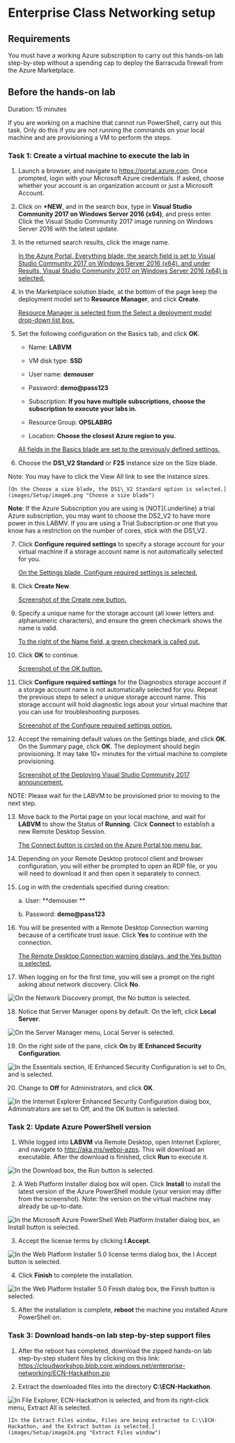
# Enterprise Class Networking setup

## Requirements

You must have a working Azure subscription to carry out this hands-on lab step-by-step without a spending cap to deploy the Barracuda firewall from the Azure Marketplace.


## Before the hands-on lab

Duration: 15 minutes

If you are working on a machine that cannot run PowerShell, carry out this task. Only do this if you are not running the commands on your local machine and are provisioning a VM to perform the steps.

### Task 1: Create a virtual machine to execute the lab in

1.  Launch a browser, and navigate to <https://portal.azure.com>. Once prompted, login with your Microsoft Azure credentials. If asked, choose whether your account is an organization account or just a Microsoft Account.

2.  Click on **+NEW**, and in the search box, type in **Visual Studio Community 2017 on Windows Server 2016 (x64)**, and press enter. Click the Visual Studio Community 2017 image running on Windows Server 2016 with the latest update.

3.  In the returned search results, click the image name.

    [In the Azure Portal, Everything blade, the search field is set to Visual Studio Community 2017 on Windows Server 2016 (x64), and under Results, Visual Studio Community 2017 on Windows Server 2016 (x64) is selected.](images/Setup/image3.png "Azure Portal, Everything blade")

4.  In the Marketplace solution blade, at the bottom of the page keep the deployment model set to **Resource Manager**, and click **Create**.

    [Resource Manager is selected from the Select a deployment model drop-down list box.](images/Setup/image4.png "Select a deployment model ")

5.  Set the following configuration on the Basics tab, and click **OK**.

    -   Name: **LABVM**

    -   VM disk type: **SSD**

    -   User name: **demouser**

    -   Password: **demo\@pass123**

    -   Subscription: **If you have multiple subscriptions, choose the subscription to execute your labs in.**

    -   Resource Group: **OPSLABRG**

    -   Location: **Choose the closest Azure region to you.**

    [All fields in the Basics blade are set to the previously defined settings.](images/Setup/image5.png "Basics blade")

6.  Choose the **DS1\_V2 Standard** or **F2S** instance size on the Size blade.

Note: You may have to click the View All link to see the instance sizes.

    [On the Choose a size blade, the DS1\_V2 Standard option is selected.](images/Setup/image6.png "Choose a size blade")

**Note**: If the Azure Subscription you are using is [NOT]{.underline} a trial Azure subscription, you may want to choose the DS2\_V2 to have more power in this LABMV. If you are using a Trial Subscription or one that you know has a restriction on the number of cores, stick with the DS1\_V2.

7.  Click **Configure required settings** to specify a storage account for your virtual machine if a storage account name is not automatically selected for you.

    [On the Settings blade, Configure required settings is selected.](images/Setup/image7.png "Settings blade")

8.  Click **Create New**.

    [Screenshot of the Create new button.](images/Setup/image8.png "Create new button")

9.  Specify a unique name for the storage account (all lower letters and alphanumeric characters), and ensure the green checkmark shows the name is valid.

    [To the right of the Name field, a green checkmark is called out.](images/Setup/image9.png "Name field")

10. Click **OK** to continue.

    [Screenshot of the OK button.](images/Setup/image10.png "OK button")

11. Click **Configure required settings** for the Diagnostics storage account if a storage account name is not automatically selected for you. Repeat the previous steps to select a unique storage account name. This storage account will hold diagnostic logs about your virtual machine that you can use for troubleshooting purposes.

    [Screenshot of the Configure required settings option.](images/Setup/image11.png "Configure required settings")

12. Accept the remaining default values on the Settings blade, and click **OK**. On the Summary page, click **OK**. The deployment should begin provisioning. It may take 10+ minutes for the virtual machine to complete provisioning.

    [Screenshot of the Deploying Visual Studio Community 2017 announcement.](images/Setup/image12.png "Deploying Visual Studio Community")

NOTE: Please wait for the LABVM to be provisioned prior to moving to the next step.

13. Move back to the Portal page on your local machine, and wait for **LABVM** to show the Status of **Running**. Click **Connect** to establish a new Remote Desktop Session.

    [The Connect button is circled on the Azure Portal top menu bar.](images/Setup/image13.png "Azure Portal")

14. Depending on your Remote Desktop protocol client and browser configuration, you will either be prompted to open an RDP file, or you will need to download it and then open it separately to connect.

15. Log in with the credentials specified during creation:

    a.  User: **demouser **

    b.  Password: **demo\@pass123**

16. You will be presented with a Remote Desktop Connection warning because of a certificate trust issue. Click **Yes** to continue with the connection.

    [The Remote Desktop Connection warning displays, and the Yes button is selected.](images/Setup/image14.png "Remote Desktop Connection warning")

17. When logging on for the first time, you will see a prompt on the right asking about network discovery. Click **No**.

![On the Network Discovery prompt, the No button is selected.](images/Setup/image15.png "Network Discovery prompt")

18. Notice that Server Manager opens by default. On the left, click **Local Server**.

![On the Server Manager menu, Local Server is selected.](images/Setup/image16.png "Server Manager menu")

19. On the right side of the pane, click **On** by **IE Enhanced Security Configuration**.

![In the Essentials section, IE Enhanced Security Configuration is set to On, and is selected.](images/Setup/image17.png "Essentials section")

20. Change to **Off** for Administrators, and click **OK**.

![In the Internet Explorer Enhanced Security Configuration dialog box, Administrators are set to Off, and the OK button is selected.](images/Setup/image18.png "Internet Explorer Enhanced Security Configuration dialog box")

### Task 2: Update Azure PowerShell version

1.  While logged into **LABVM** via Remote Desktop, open Internet Explorer, and navigate to <http://aka.ms/webpi-azps>. This will download an executable. After the download is finished, click **Run** to execute it.

![In the Download box, the Run button is selected.](images/Setup/image19.png "Download box")

2.  A Web Platform Installer dialog box will open. Click **Install** to install the latest version of the Azure PowerShell module (your version may differ from the screenshot). Note: the version on the virtual machine may already be up-to-date.

![In the Microsoft Azure PowerShell Web Platform Installer dialog box, an Install button is selected.](images/Setup/image20.png "Microsoft Azure PowerShell dialog box")

3.  Accept the license terms by clicking **I Accept**.

![In the Web Platform Installer 5.0 license terms dialog box, the I Accept button is selected.](images/Setup/image21.png "Web Platform Installer 5.0 license terms dialog box")

4.  Click **Finish** to complete the installation.

![In the Web Platform Installer 5.0 Finish dialog box, the Finish button is selected.](images/Setup/image22.png "Web Platform Installer 5.0 Finished dialog box")

5.  After the installation is complete, **reboot** the machine you installed Azure PowerShell on.

### Task 3: Download hands-on lab step-by-step support files

1.  After the reboot has completed, download the zipped hands-on lab step-by-step student files by clicking on this link: <https://cloudworkshop.blob.core.windows.net/enterprise-networking/ECN-Hackathon.zip>

2.  Extract the downloaded files into the directory **C:\\ECN-Hackathon**.

![In File Explorer, ECN-Hackathon is selected, and from its right-click menu, Extract All is selected.](images/Setup/image23.png "File Explorer")

    [In the Extract Files window, Files are being extracted to C:\\ECH-Hackathon, and the Extract button is selected.](images/Setup/image24.png "Extract Files window")

